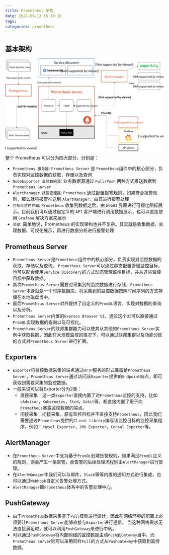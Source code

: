 ```yaml
---
title: Prometheus 架构
date: 2021-09-13 15:18:16
tags:
categories: prometheus
---
```


## 基本架构
![prometheus_arch](https://raw.githubusercontent.com/com-wushuang/pics/main/prometheus_archi.svg)
整个 Prometheus 可以分为四大部分，分别是：
- `Prometheus 服务器`: `Prometheus Server` 是 `Prometheus`组件中的核心部分，负责实现对监控数据的获取，存储以及查询
- `NodeExporter 业务数据源`: 业务数据源通过 `Pull/Push` 两种方式推送数据到 `Prometheus Server`
- `AlertManager 报警管理器`: `Prometheus` 通过配置报警规则，如果符合报警规则，那么就将报警推送到 `AlertManager`，由其进行报警处理
- `可视化监控界面`: `Prometheus` 收集到数据之后，由 `WebUI` 界面进行可视化图标展示。目前我们可以通过自定义的 `API` 客户端进行调用数据展示，也可以直接使用 `Grafana` 解决方案来展示
- `总结`: 简单地说，Prometheus 的实现架构也并不复杂。其实就是收集数据、处理数据、可视化展示，再进行数据分析进行报警处理

## Prometheus Server
- `Prometheus Server`是`Prometheus`组件中的核心部分，负责实现对监控数据的获取，存储以及查询。 `Prometheus Server`可以通过静态配置管理监控目标，也可以配合使用`Service Discovery`的方式动态管理监控目标，并从这些监控目标中获取数据。
- 其次`Prometheus Server`需要对采集到的监控数据进行存储，`Prometheus Server`本身就是一个时序数据库，将采集到的监控数据按照时间序列的方式存储在本地磁盘当中。
- 最后`Prometheus Server`对外提供了自定义的`PromQL`语言，实现对数据的查询以及分析。
- `Prometheus Server`内置的`Express Browser UI`，通过这个`UI`可以直接通过`PromQL`实现数据的查询以及可视化。
- `Prometheus Server`的联邦集群能力可以使其从其他的`Prometheus Server`实例中获取数据，因此在大规模监控的情况下，可以通过联邦集群以及功能分区的方式对`Prometheus Server`进行扩展。

## Exporters
- `Exporter`将监控数据采集的端点通过`HTTP`服务的形式暴露给`Prometheus Server`，`Prometheus Server`通过访问该`Exporter`提供的`Endpoint`端点，即可获取到需要采集的监控数据。
- 一般来说可以将Exporter分为2类：
  - 直接采集：这一类`Exporter`直接内置了对`Prometheus`监控的支持，比如`cAdvisor`，`Kubernetes`，`Etcd`，`Gokit`等，都直接内置了用于向`Prometheus`暴露监控数据的端点。
  - 间接采集：间接采集，原有监控目标并不直接支持`Prometheus`，因此我们需要通过`Prometheus`提供的`Client Library`编写该监控目标的监控采集程序。例如： `Mysql Exporter`，`JMX Exporter`，`Consul Exporter`等。

## AlertManager
- 在`Prometheus Server`中支持基于`PromQL`创建告警规则，如果满足`PromQL`定义的规则，则会产生一条告警，而告警的后续处理流程则由`AlertManager`进行管理。
- 在`AlertManager`中我们可以与邮件，`Slack`等等内置的通知方式进行集成，也可以通过`Webhook`自定义告警处理方式。
- `AlertManager`即`Prometheus`体系中的告警处理中心。

## PushGateway
- 由于`Prometheus`数据采集基于`Pull`模型进行设计，因此在网络环境的配置上必须要让`Prometheus Server`能够直接与`Exporter`进行通信。 当这种网络需求无法直接满足时，就可以利用`PushGateway`来进行中转。
- 可以通过`PushGateway`将内部网络的监控数据主动`Push`到`Gateway`当中。而`Prometheus Server`则可以采用同样`Pull`的方式从`PushGateway`中获取到监控数据。